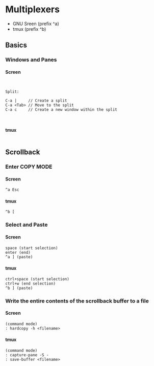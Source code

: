 # Multiplexers

- GNU Sreen (prefix ^a)
- tmux (prefix ^b)




## Basics

### Windows and Panes
#### Screen
```


Split:

C-a |     // Create a split
C-a <Tab> // Move to the split
C-a c     // Create a new window within the split

	
```

#### tmux

```

```


## Scrollback

### Enter COPY MODE
#### Screen
```
^a Esc
```


#### tmux
```
^b [
```

### Select and Paste
#### Screen

```
space (start selection)
enter (end)
^a ] (paste)

```


#### tmux
```
ctrl+space (start selection)
ctrl+w (end selection)
^b ] (paste)

```



### Write the entire contents of the scrollback buffer to a file
#### Screen
```
(command mode)
: hardcopy -h <filename>
```

#### tmux
```
(command mode)
: capture-pane -S -
: save-buffer <filename>
```




